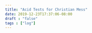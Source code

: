 ```yaml
---
title: "Acid Tests for Christian Mess"
date: 2019-12-23T17:37:06-08:00
draft : "false"
tags : ["log"]
---
```



<!--
1 read

2 write

3 music

4 sing

5 YT Vizzies

6 P Call

7 Dance workout

8 POLIW.AT Blog

9 Archive

10 FF L&L

11 Friends & Fam

12 Love & Legacy

 -->

